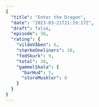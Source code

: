 ```yaml
---
{
  "title": "Enter the Dragon",
  "date": "2023-03-21T21:19:17Z",
  "draft": false,
  "episode": 38,
  "rating": {
    "vildeVåben": 6,
    "stærkeOneliners": 10,
    "fedSkurk": 9,
    "total": 38,
    "gammelSkala": {
      "barHud": 5,
      "storeMuskler": 8
    }
  }
}
---
```



